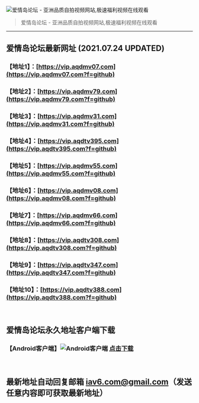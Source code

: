 ![爱情岛论坛 - 亚洲品质自拍视频网站,极速福利视频在线观看](http://ww1.sinaimg.cn/large/007drMcOgy1g5i6x3ua0xj30eg0393yo.jpg)
> 爱情岛论坛 - 亚洲品质自拍视频网站,极速福利视频在线观看

---

## 爱情岛论坛最新网址 (2021.07.24 UPDATED)
### 【地址1】：[https://vip.aqdmv07.com](https://vip.aqdmv07.com?f=github)
### 【地址2】：[https://vip.aqdmv79.com](https://vip.aqdmv79.com?f=github)
### 【地址3】：[https://vip.aqdmv31.com](https://vip.aqdmv31.com?f=github)
### 【地址4】：[https://vip.aqdtv395.com](https://vip.aqdtv395.com?f=github)
### 【地址5】：[https://vip.aqdmv55.com](https://vip.aqdmv55.com?f=github)
### 【地址6】：[https://vip.aqdmv08.com](https://vip.aqdmv08.com?f=github)
### 【地址7】：[https://vip.aqdmv66.com](https://vip.aqdmv66.com?f=github)
### 【地址8】：[https://vip.aqdtv308.com](https://vip.aqdtv308.com?f=github)
### 【地址9】：[https://vip.aqdtv347.com](https://vip.aqdtv347.com?f=github)
### 【地址10】：[https://vip.aqdtv388.com](https://vip.aqdtv388.com?f=github)
<br>

## 爱情岛论坛永久地址客户端下载
### 【Android客户端】![Android客户端](https://ww1.sinaimg.cn/large/007drMcOgy1fzljgv278jj300f00ia9t.jpg) [点击下载](https://app.aqdlt.app/v1/aqdlt_android_0828.apk)

<br>

## 最新地址自动回复邮箱 [iav6.com@gmail.com](mailto:iav6.com@gmail.com)（发送任意内容即可获取最新地址）
